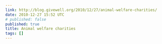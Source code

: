 ```yaml
---
link: http://blog.givewell.org/2010/12/27/animal-welfare-charities/
date: 2010-12-27 15:52 UTC
# published: false
published: true
title: Animal welfare charities
tags: []
---
```



